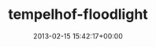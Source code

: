 ---
title:		"tempelhof-floodlight"
mediatype:		"upload"
description:		"TBC"
date:		"2013-02-15 15:42:17+00:00"
album:		"experimental"
filename:		"tempelhof-floodlight.md"
series:		""
cl_public_id:		"experimental/tempelhof-floodlight"
cl_version:		1497004474
format:		"tiff"
bytes:		5233652
width:		2560
height:		1440
exposure_mode:		"Auto"
program:		"Aperture-priority AE"
aperture:		"13.0"
focal_length:		"35.0 mm"
iso:		"200"
shutter_speed:		"1/100"
metering:		"Center-weighted average"
flash:		"Off, Did not fire"
white_balance:		"As Shot"
colour_temp:		"5900"
has_crop:		"true"
orientation:		"Horizontal (normal)"
camera_model:		"NIKON D7000"
lens_info:		"35mm f/1.8"
artist:		"Matt Finucane"
x_resolution:		"300"
y_resolution:		"300"
---